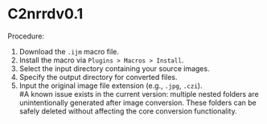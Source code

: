 # C2nrrdv0.1
Procedure:  
1. Download the `.ijm` macro file.  
2. Install the macro via `Plugins > Macros > Install`.  
3. Select the input directory containing your source images.  
4. Specify the output directory for converted files.  
5. Input the original image file extension (e.g., `.jpg`, `.czi`).  
#A known issue exists in the current version: multiple nested folders are unintentionally generated after image conversion. These folders can be safely deleted without affecting the core conversion functionality.
